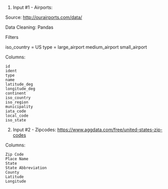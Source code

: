 1. Input #1 - Airports:

Source: http://ourairports.com/data/

Data Cleaning: Pandas

Filters

iso_country =  US
type =
large_airport
medium_airport
small_airport

Columns:

```
id
ident
type
name
latitude_deg
longitude_deg
continent
iso_country
iso_region
municipality
iata_code
local_code
iso_state

```

2. Input #2 - Zipcodes: https://www.aggdata.com/free/united-states-zip-codes

Columns:

```
Zip Code
Place Name
State
State Abbreviation
County
Latitude
Longitude
```
